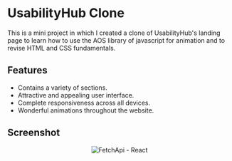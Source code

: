 # UsabilityHub Clone

This is a mini project in which I created a clone of UsabilityHub's landing page to learn how to use the AOS library of javascript for animation and to revise HTML and CSS fundamentals.

## Features

- Contains a variety of sections.
- Attractive and appealing user interface.
- Complete responsiveness across all devices.
- Wonderful animations throughout the website.

## Screenshot

<p align="center">
  <img src="https://user-images.githubusercontent.com/107745828/229157707-e865151c-a8a6-4de4-81ee-30778f681d6d.png" alt="FetchApi - React">
</p>
